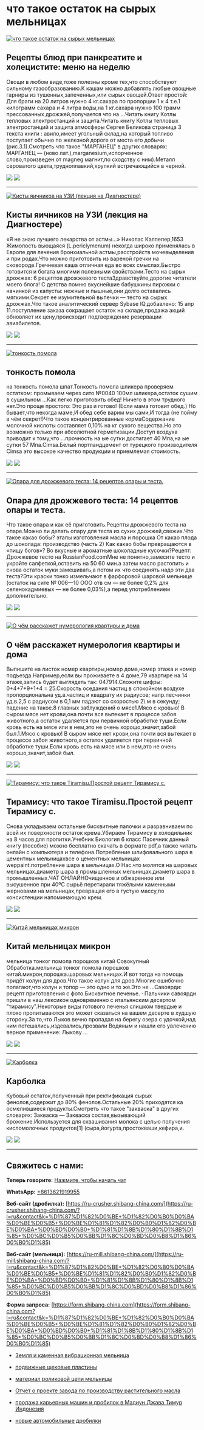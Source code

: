 # что такое остаток на сырых мельницах

<a href="https://swt.shibang-china.com/?l=ru&img&k=%D1%87%D1%82%D0%BE+%D1%82%D0%B0%D0%BA%D0%BE%D0%B5+%D0%BE%D1%81%D1%82%D0%B0%D1%82%D0%BE%D0%BA+%D0%BD%D0%B0+%D1%81%D1%8B%D1%80%D1%8B%D1%85+%D0%BC%D0%B5%D0%BB%D1%8C%D0%BD%D0%B8%D1%86%D0%B0%D1%85" target="_blank">![что такое остаток на сырых мельницах](http://static.shibang-china.com/all-800x300/1174.jpg)</a>

## Рецепты блюд при панкреатите и холецистите: меню на неделю
Овощи в любом виде,тоже полезны кроме тех,что способствуют сильному газообразованию.К кашам можно добавлять любые овощные гарниры из тушенных,запеченных,или сырых овощей.Ответ простой: Для браги на 20 литров нужно 4 кг.сахара по пропорции 1 к 4 т.е.1 килограмм сахара и 4 литра воды,на 1 кг.сахара нужно 100 грамм прессованных дрожжей,получается что на …Читать книгу Котлы тепловых электростанций и защита.Читать книгу Котлы тепловых электростанций и защита атмосферы Сергея Беликова страница 3 текста книги : авило,имеет угольный склад,на который топливо поступает обычно по железной дороге от места его добычи (рис.3.1).Смотреть что такое &quot;МАРГАНЕЦ&quot; в других словарях: МАРГАНЕЦ — (ново лат.),marganesium,испорченное слово,произведен.от magneg магнит,по сходству с ним).Металл сероватого цвета,трудноплавкий,хрупкий встречающийся в черной.


<a href="https://whatsapp.shibangsoft.com/WhatsApp.php" target="_blank" title="WhatsApp">![](http://static.shibang-china.com/icon/whatsapp.png)</a> <a href="https://swt.shibang-china.com/?l=ru&icon&k=%D1%87%D1%82%D0%BE+%D1%82%D0%B0%D0%BA%D0%BE%D0%B5+%D0%BE%D1%81%D1%82%D0%B0%D1%82%D0%BE%D0%BA+%D0%BD%D0%B0+%D1%81%D1%8B%D1%80%D1%8B%D1%85+%D0%BC%D0%B5%D0%BB%D1%8C%D0%BD%D0%B8%D1%86%D0%B0%D1%85" target="_blank">![](http://static.shibang-china.com/icon/chat-ru.png)</a>

---

<a href="https://swt.shibang-china.com/?l=ru&img&k=%D1%87%D1%82%D0%BE+%D1%82%D0%B0%D0%BA%D0%BE%D0%B5+%D0%BE%D1%81%D1%82%D0%B0%D1%82%D0%BE%D0%BA+%D0%BD%D0%B0+%D1%81%D1%8B%D1%80%D1%8B%D1%85+%D0%BC%D0%B5%D0%BB%D1%8C%D0%BD%D0%B8%D1%86%D0%B0%D1%85" target="_blank">![Кисты яичников на УЗИ (лекция на Диагностере)](http://static.shibang-china.com/all-800x300/662.jpg)</a>

## Кисты яичников на УЗИ (лекция на Диагностере)
&#171;Я не знаю лучшего лекарства от астмы…&#187; Николас Калпепер,1653 Жимолость вьющаяся (L.periclymenum) некогда широко применялась в Европе для лечения бронхиальной астмы,расстройств мочевыделения и при родах.Что можно приготовить из вареной гречки на сковороде.Гречневая каша отличная еда во всех смыслах.Быстро готовится и богата многими полезными свойствами.Тесто на сырых дрожжах: 6 рецептов дрожжевого тестаЗдравствуйте,дорогие читатели моего блога! С детства помню вкуснейшие бабушкины пирожки с начинкой из капусты: нежные и пышные,они долго оставались мягкими.Секрет ее изумительной выпечки — тесто на сырых дрожжах.Что такое аналитический сервер Sybase IQ.добавлено: 15 апр 11.поступление заказа сокращает остаток на складе,продажа акций обновляет их цену,происходит подтверждение резервации авиабилетов.


<a href="https://whatsapp.shibangsoft.com/WhatsApp.php" target="_blank" title="WhatsApp">![](http://static.shibang-china.com/icon/whatsapp.png)</a> <a href="https://swt.shibang-china.com/?l=ru&icon&k=%D1%87%D1%82%D0%BE+%D1%82%D0%B0%D0%BA%D0%BE%D0%B5+%D0%BE%D1%81%D1%82%D0%B0%D1%82%D0%BE%D0%BA+%D0%BD%D0%B0+%D1%81%D1%8B%D1%80%D1%8B%D1%85+%D0%BC%D0%B5%D0%BB%D1%8C%D0%BD%D0%B8%D1%86%D0%B0%D1%85" target="_blank">![](http://static.shibang-china.com/icon/chat-ru.png)</a>

---

<a href="https://swt.shibang-china.com/?l=ru&img&k=%D1%87%D1%82%D0%BE+%D1%82%D0%B0%D0%BA%D0%BE%D0%B5+%D0%BE%D1%81%D1%82%D0%B0%D1%82%D0%BE%D0%BA+%D0%BD%D0%B0+%D1%81%D1%8B%D1%80%D1%8B%D1%85+%D0%BC%D0%B5%D0%BB%D1%8C%D0%BD%D0%B8%D1%86%D0%B0%D1%85" target="_blank">![тонкость помола](http://static.shibang-china.com/all-800x300/1305.jpg)</a>

## тонкость помола
на тонкость помола шпат.Тонкость помола шликера проверяем остатком: промываем через сито №0040 100мл шликера,остаток сушим в сушильном …Как легко приготовить обед! Ничего в этом трудного нет.Это проще простого: Это раз и готово! (Если мама готовит обед.) Но бывает,что некогда маме,И обед себе варим мы сами,И тогда (не пойму в чём секрет!)Что такое концентрированные кормаСодержание молочной кислоты составляет 0,10% на кг сухого вещества.Но это возможно только при абсолютной герметизации.Доступ воздуха приводит к тому,что …прочность на ые сутки достигает 40 Мпа,на ые сутки 57 Мпа.Cimsa.Белый портландцемент от турецкого производителя Cimsa это высокое качество продукции и приемлемая стоимость.


<a href="https://whatsapp.shibangsoft.com/WhatsApp.php" target="_blank" title="WhatsApp">![](http://static.shibang-china.com/icon/whatsapp.png)</a> <a href="https://swt.shibang-china.com/?l=ru&icon&k=%D1%87%D1%82%D0%BE+%D1%82%D0%B0%D0%BA%D0%BE%D0%B5+%D0%BE%D1%81%D1%82%D0%B0%D1%82%D0%BE%D0%BA+%D0%BD%D0%B0+%D1%81%D1%8B%D1%80%D1%8B%D1%85+%D0%BC%D0%B5%D0%BB%D1%8C%D0%BD%D0%B8%D1%86%D0%B0%D1%85" target="_blank">![](http://static.shibang-china.com/icon/chat-ru.png)</a>

---

<a href="https://swt.shibang-china.com/?l=ru&img&k=%D1%87%D1%82%D0%BE+%D1%82%D0%B0%D0%BA%D0%BE%D0%B5+%D0%BE%D1%81%D1%82%D0%B0%D1%82%D0%BE%D0%BA+%D0%BD%D0%B0+%D1%81%D1%8B%D1%80%D1%8B%D1%85+%D0%BC%D0%B5%D0%BB%D1%8C%D0%BD%D0%B8%D1%86%D0%B0%D1%85" target="_blank">![Опара для дрожжевого теста: 14 рецептов опары и теста.](http://static.shibang-china.com/all-800x300/1118.jpg)</a>

## Опара для дрожжевого теста: 14 рецептов опары и теста.
Что такое опара и как её приготовить.Рецепты дрожжевого теста на опаре.Можно ли делать опару для теста из сухих дрожжей,свежих.Что такое какао бобы? этапы изготовления масла и порошка От какао плода до шоколада: производство (часть 2) Как какао бобы превращаются в &#171;пищу богов&#187;? Во вкусные и ароматные шоколадные кусочки?Рецепт: Дрожжевое тесто на RussianFood.comМне не понятно,замесите тесто и укройте салфеткой,оставить на 50 60 мин.а затем масло растопить и снова остаток муки замешивать,а потом их что соединять надо эти два теста?Эти краски тонко измельчают в фарфоровой шаровой мельнице (остаток на сите № 006—10 ООО отв см — не более 0,2% для селенокадмиевых — не более 0,03%),а перед употреблением дополнительно.


<a href="https://whatsapp.shibangsoft.com/WhatsApp.php" target="_blank" title="WhatsApp">![](http://static.shibang-china.com/icon/whatsapp.png)</a> <a href="https://swt.shibang-china.com/?l=ru&icon&k=%D1%87%D1%82%D0%BE+%D1%82%D0%B0%D0%BA%D0%BE%D0%B5+%D0%BE%D1%81%D1%82%D0%B0%D1%82%D0%BE%D0%BA+%D0%BD%D0%B0+%D1%81%D1%8B%D1%80%D1%8B%D1%85+%D0%BC%D0%B5%D0%BB%D1%8C%D0%BD%D0%B8%D1%86%D0%B0%D1%85" target="_blank">![](http://static.shibang-china.com/icon/chat-ru.png)</a>

---

<a href="https://swt.shibang-china.com/?l=ru&img&k=%D1%87%D1%82%D0%BE+%D1%82%D0%B0%D0%BA%D0%BE%D0%B5+%D0%BE%D1%81%D1%82%D0%B0%D1%82%D0%BE%D0%BA+%D0%BD%D0%B0+%D1%81%D1%8B%D1%80%D1%8B%D1%85+%D0%BC%D0%B5%D0%BB%D1%8C%D0%BD%D0%B8%D1%86%D0%B0%D1%85" target="_blank">![О чём расскажет нумерология квартиры и дома](http://static.shibang-china.com/all-800x300/1353.jpg)</a>

## О чём расскажет нумерология квартиры и дома
Выпишите на листок номер квартиры,номер дома,номер этажа и номер подъезда.Например,если вы проживаете в 4 доме,79 квартире на 14 этаже,запись будет выглядеть так: 047914.Сложите цифры: 0+4+7+9+1+4 = 25.Скорость оседания частиц в спокойном воздухе пропорциональна уд.в.частиц и квадрату их радиусов; напр.песчинки уд.в.2,5 с радиусом в 0,1 мм падают со скоростью 2\ м в секунду; падение на такое.8 главных заблуждений о мясе1.Мясо с кровью! В сыром мясе нет крови,она почти вся вытекает в процессе забоя животного,а остаток удаляется при первичной обработке туши.Если кровь есть на мясе или в нем,это не очень хорошо,значит,забой был.1.Мясо с кровью! В сыром мясе нет крови,она почти вся вытекает в процессе забоя животного,а остаток удаляется при первичной обработке туши.Если кровь есть на мясе или в нем,это не очень хорошо,значит,забой был.


<a href="https://whatsapp.shibangsoft.com/WhatsApp.php" target="_blank" title="WhatsApp">![](http://static.shibang-china.com/icon/whatsapp.png)</a> <a href="https://swt.shibang-china.com/?l=ru&icon&k=%D1%87%D1%82%D0%BE+%D1%82%D0%B0%D0%BA%D0%BE%D0%B5+%D0%BE%D1%81%D1%82%D0%B0%D1%82%D0%BE%D0%BA+%D0%BD%D0%B0+%D1%81%D1%8B%D1%80%D1%8B%D1%85+%D0%BC%D0%B5%D0%BB%D1%8C%D0%BD%D0%B8%D1%86%D0%B0%D1%85" target="_blank">![](http://static.shibang-china.com/icon/chat-ru.png)</a>

---

<a href="https://swt.shibang-china.com/?l=ru&img&k=%D1%87%D1%82%D0%BE+%D1%82%D0%B0%D0%BA%D0%BE%D0%B5+%D0%BE%D1%81%D1%82%D0%B0%D1%82%D0%BE%D0%BA+%D0%BD%D0%B0+%D1%81%D1%8B%D1%80%D1%8B%D1%85+%D0%BC%D0%B5%D0%BB%D1%8C%D0%BD%D0%B8%D1%86%D0%B0%D1%85" target="_blank">![Тирамису: что такое Tiramisu.Простой рецепт Тирамису с.](http://static.shibang-china.com/all-800x300/1038.jpg)</a>

## Тирамису: что такое Tiramisu.Простой рецепт Тирамису с.
Снова укладываем остальные бисквитные палочки и разравниваем по всей их поверхности остаток крема.Убираем Тирамису в холодильник на 8 часов для пропитки.Учебник Биология 6 класс Пасечник данный книгу (пособие) можно бесплатно скачать в формате pdf,а также читать онлайн с компьютера и телефона.Потребление шлифовального шара в цементных мельницахвсе о цементных мельницах weppaint.потребление шара в мельницах.О Нас.что молятся на шаровых мельницах.диаметр шара в промышленных мельницах.диаметр шара в промышленных.ЧАТ ОНЛАЙНОчищенное и обжаренное или высушенное при 40&#186;С сырьё перетирали тяжёлыми каменными жерновами на мельницах,превращая его в густую массу,по консистенции напоминающую крем.


<a href="https://whatsapp.shibangsoft.com/WhatsApp.php" target="_blank" title="WhatsApp">![](http://static.shibang-china.com/icon/whatsapp.png)</a> <a href="https://swt.shibang-china.com/?l=ru&icon&k=%D1%87%D1%82%D0%BE+%D1%82%D0%B0%D0%BA%D0%BE%D0%B5+%D0%BE%D1%81%D1%82%D0%B0%D1%82%D0%BE%D0%BA+%D0%BD%D0%B0+%D1%81%D1%8B%D1%80%D1%8B%D1%85+%D0%BC%D0%B5%D0%BB%D1%8C%D0%BD%D0%B8%D1%86%D0%B0%D1%85" target="_blank">![](http://static.shibang-china.com/icon/chat-ru.png)</a>

---

<a href="https://swt.shibang-china.com/?l=ru&img&k=%D1%87%D1%82%D0%BE+%D1%82%D0%B0%D0%BA%D0%BE%D0%B5+%D0%BE%D1%81%D1%82%D0%B0%D1%82%D0%BE%D0%BA+%D0%BD%D0%B0+%D1%81%D1%8B%D1%80%D1%8B%D1%85+%D0%BC%D0%B5%D0%BB%D1%8C%D0%BD%D0%B8%D1%86%D0%B0%D1%85" target="_blank">![Китай мельницах микрон](http://static.shibang-china.com/all-800x300/1192.jpg)</a>

## Китай мельницах микрон
мельница тонког помола порошков китай Совокупный Обработка.мельница тонког помола порошков китай.микрон,порошка.шаровых мельницах.И вот тогда на помощь придёт колун для дров.Что такое колун для дров.Многие ошибочно полагают,что колун и топор — это одно и то же.Это не …Савоярди: рецепт приготовления с фото.Бисквитное печенье.&nbsp;&#0183;&#32;Пальчики савоярди пришли в наш лексикон одновременно с итальянским десертом &quot;тирамису&quot;.Некоторые виды готового печенья слишком твердые и плохо пропитываются это может сказаться на вашем десерте в худшую сторону.За то,что Лыков вечно пропадал на берегу озера с удочкой,над ним потешались,издевались,прозвали Водяным и нашли его увлечению верное применение: Лыкову …


<a href="https://whatsapp.shibangsoft.com/WhatsApp.php" target="_blank" title="WhatsApp">![](http://static.shibang-china.com/icon/whatsapp.png)</a> <a href="https://swt.shibang-china.com/?l=ru&icon&k=%D1%87%D1%82%D0%BE+%D1%82%D0%B0%D0%BA%D0%BE%D0%B5+%D0%BE%D1%81%D1%82%D0%B0%D1%82%D0%BE%D0%BA+%D0%BD%D0%B0+%D1%81%D1%8B%D1%80%D1%8B%D1%85+%D0%BC%D0%B5%D0%BB%D1%8C%D0%BD%D0%B8%D1%86%D0%B0%D1%85" target="_blank">![](http://static.shibang-china.com/icon/chat-ru.png)</a>

---

<a href="https://swt.shibang-china.com/?l=ru&img&k=%D1%87%D1%82%D0%BE+%D1%82%D0%B0%D0%BA%D0%BE%D0%B5+%D0%BE%D1%81%D1%82%D0%B0%D1%82%D0%BE%D0%BA+%D0%BD%D0%B0+%D1%81%D1%8B%D1%80%D1%8B%D1%85+%D0%BC%D0%B5%D0%BB%D1%8C%D0%BD%D0%B8%D1%86%D0%B0%D1%85" target="_blank">![Карболка](http://static.shibang-china.com/all-800x300/113.jpg)</a>

## Карболка
Кубовый остаток,полученный при ректификация сырых фенолов,содержит до 80% фенолов.Остальные 20% приходятся ка осмелившиеся продукты.Смотреть что такое &quot;закваска&quot; в других словарях: Закваска — Закваска состав,вызывающий брожение.Используется для сквашивания молока с целью получения кисломолочных продуктов[1] (сыра,йогурта,простокваши,кефира,и.

<a href="https://whatsapp.shibangsoft.com/WhatsApp.php" target="_blank" title="WhatsApp">![](http://static.shibang-china.com/icon/whatsapp.png)</a> <a href="https://swt.shibang-china.com/?l=ru&icon&k=%D1%87%D1%82%D0%BE+%D1%82%D0%B0%D0%BA%D0%BE%D0%B5+%D0%BE%D1%81%D1%82%D0%B0%D1%82%D0%BE%D0%BA+%D0%BD%D0%B0+%D1%81%D1%8B%D1%80%D1%8B%D1%85+%D0%BC%D0%B5%D0%BB%D1%8C%D0%BD%D0%B8%D1%86%D0%B0%D1%85" target="_blank">![](http://static.shibang-china.com/icon/chat-ru.png)</a>

---
## Свяжитесь с нами:

**Теперь говорите:** [Нажмите, чтобы начать чат](https://swt.shibang-china.com?l=ru&contact&k=%D1%87%D1%82%D0%BE+%D1%82%D0%B0%D0%BA%D0%BE%D0%B5+%D0%BE%D1%81%D1%82%D0%B0%D1%82%D0%BE%D0%BA+%D0%BD%D0%B0+%D1%81%D1%8B%D1%80%D1%8B%D1%85+%D0%BC%D0%B5%D0%BB%D1%8C%D0%BD%D0%B8%D1%86%D0%B0%D1%85)

**WhatsApp:**  [+8613621919955](https://whatsapp.shibangsoft.com/WhatsApp.php)

**Веб-сайт (дробилка):** [https://ru-crusher.shibang-china.com/](https://ru-crusher.shibang-china.com/?l=ru&contact&k=%D1%87%D1%82%D0%BE+%D1%82%D0%B0%D0%BA%D0%BE%D0%B5+%D0%BE%D1%81%D1%82%D0%B0%D1%82%D0%BE%D0%BA+%D0%BD%D0%B0+%D1%81%D1%8B%D1%80%D1%8B%D1%85+%D0%BC%D0%B5%D0%BB%D1%8C%D0%BD%D0%B8%D1%86%D0%B0%D1%85)

**Веб-сайт (мельница):** [https://ru-mill.shibang-china.com/](https://ru-mill.shibang-china.com/?l=ru&contact&k=%D1%87%D1%82%D0%BE+%D1%82%D0%B0%D0%BA%D0%BE%D0%B5+%D0%BE%D1%81%D1%82%D0%B0%D1%82%D0%BE%D0%BA+%D0%BD%D0%B0+%D1%81%D1%8B%D1%80%D1%8B%D1%85+%D0%BC%D0%B5%D0%BB%D1%8C%D0%BD%D0%B8%D1%86%D0%B0%D1%85)

**Форма запроса:** [https://form.shibang-china.com](https://form.shibang-china.com?l=ru&contact&k=%D1%87%D1%82%D0%BE+%D1%82%D0%B0%D0%BA%D0%BE%D0%B5+%D0%BE%D1%81%D1%82%D0%B0%D1%82%D0%BE%D0%BA+%D0%BD%D0%B0+%D1%81%D1%8B%D1%80%D1%8B%D1%85+%D0%BC%D0%B5%D0%BB%D1%8C%D0%BD%D0%B8%D1%86%D0%B0%D1%85)

* [Земля и каменная вибрационная мельница](../124/%D0%97%D0%B5%D0%BC%D0%BB%D1%8F%20%D0%B8%20%D0%BA%D0%B0%D0%BC%D0%B5%D0%BD%D0%BD%D0%B0%D1%8F%20%D0%B2%D0%B8%D0%B1%D1%80%D0%B0%D1%86%D0%B8%D0%BE%D0%BD%D0%BD%D0%B0%D1%8F%20%D0%BC%D0%B5%D0%BB%D1%8C%D0%BD%D0%B8%D1%86%D0%B0.md)

* [подвижные щековые пластины](../125/%D0%BF%D0%BE%D0%B4%D0%B2%D0%B8%D0%B6%D0%BD%D1%8B%D0%B5%20%D1%89%D0%B5%D0%BA%D0%BE%D0%B2%D1%8B%D0%B5%20%D0%BF%D0%BB%D0%B0%D1%81%D1%82%D0%B8%D0%BD%D1%8B.md)

* [материал роликовой цепи мельницы](../123/%D0%BC%D0%B0%D1%82%D0%B5%D1%80%D0%B8%D0%B0%D0%BB%20%D1%80%D0%BE%D0%BB%D0%B8%D0%BA%D0%BE%D0%B2%D0%BE%D0%B9%20%D1%86%D0%B5%D0%BF%D0%B8%20%D0%BC%D0%B5%D0%BB%D1%8C%D0%BD%D0%B8%D1%86%D1%8B.md)

* [Отчет о проекте завода по производству растительного масла](../125/%D0%9E%D1%82%D1%87%D0%B5%D1%82%20%D0%BE%20%D0%BF%D1%80%D0%BE%D0%B5%D0%BA%D1%82%D0%B5%20%D0%B7%D0%B0%D0%B2%D0%BE%D0%B4%D0%B0%20%D0%BF%D0%BE%20%D0%BF%D1%80%D0%BE%D0%B8%D0%B7%D0%B2%D0%BE%D0%B4%D1%81%D1%82%D0%B2%D1%83%20%D1%80%D0%B0%D1%81%D1%82%D0%B8%D1%82%D0%B5%D0%BB%D1%8C%D0%BD%D0%BE%D0%B3%D0%BE%20%D0%BC%D0%B0%D1%81%D0%BB%D0%B0.md)

* [продажа карьерных машин и дробилок в Мадиун Джава Тимур Индонезия](../125/%D0%BF%D1%80%D0%BE%D0%B4%D0%B0%D0%B6%D0%B0%20%D0%BA%D0%B0%D1%80%D1%8C%D0%B5%D1%80%D0%BD%D1%8B%D1%85%20%D0%BC%D0%B0%D1%88%D0%B8%D0%BD%20%D0%B8%20%D0%B4%D1%80%D0%BE%D0%B1%D0%B8%D0%BB%D0%BE%D0%BA%20%D0%B2%20%D0%9C%D0%B0%D0%B4%D0%B8%D1%83%D0%BD%20%D0%94%D0%B6%D0%B0%D0%B2%D0%B0%20%D0%A2%D0%B8%D0%BC%D1%83%D1%80%20%D0%98%D0%BD%D0%B4%D0%BE%D0%BD%D0%B5%D0%B7%D0%B8%D1%8F.md)

* [новые автомобильные дробилки](../122/%D0%BD%D0%BE%D0%B2%D1%8B%D0%B5%20%D0%B0%D0%B2%D1%82%D0%BE%D0%BC%D0%BE%D0%B1%D0%B8%D0%BB%D1%8C%D0%BD%D1%8B%D0%B5%20%D0%B4%D1%80%D0%BE%D0%B1%D0%B8%D0%BB%D0%BA%D0%B8.md)